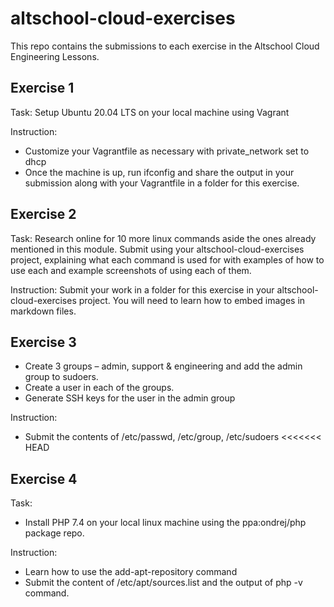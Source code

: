 # altschool-cloud-exercises
This repo contains the submissions to each exercise in the Altschool Cloud Engineering Lessons.

## Exercise 1

Task: Setup Ubuntu 20.04 LTS on your local machine using Vagrant

Instruction: 

- Customize your Vagrantfile as necessary with private_network set to dhcp
- Once the machine is up, run ifconfig and share the output in your submission along with your Vagrantfile in a folder for this exercise.

## Exercise 2

Task: Research online for 10 more linux commands aside the ones already mentioned in this module. Submit using your altschool-cloud-exercises project, explaining what each command is used for with examples of how to use each and example screenshots of using each of them.

Instruction: Submit your work in a folder for this exercise in your altschool-cloud-exercises project. You will need to learn how to embed images in markdown files.

## Exercise 3

- Create 3 groups – admin, support & engineering and add the admin group to sudoers. 
- Create a user in each of the groups. 
- Generate SSH keys for the user in the admin group

Instruction:

- Submit the contents of /etc/passwd, /etc/group, /etc/sudoers
<<<<<<< HEAD

## Exercise 4

Task:

- Install PHP 7.4 on your local linux machine using the ppa:ondrej/php package repo.

Instruction:

- Learn how to use the add-apt-repository command
- Submit the content of /etc/apt/sources.list and the output of php -v command.
